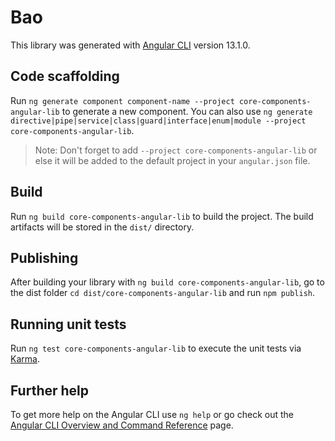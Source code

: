 # Bao

This library was generated with [Angular CLI](https://github.com/angular/angular-cli) version 13.1.0.

## Code scaffolding

Run `ng generate component component-name --project core-components-angular-lib` to generate a new component. You can also use `ng generate directive|pipe|service|class|guard|interface|enum|module --project core-components-angular-lib`.
> Note: Don't forget to add `--project core-components-angular-lib` or else it will be added to the default project in your `angular.json` file. 

## Build

Run `ng build core-components-angular-lib` to build the project. The build artifacts will be stored in the `dist/` directory.

## Publishing

After building your library with `ng build core-components-angular-lib`, go to the dist folder `cd dist/core-components-angular-lib` and run `npm publish`.

## Running unit tests

Run `ng test core-components-angular-lib` to execute the unit tests via [Karma](https://karma-runner.github.io).

## Further help

To get more help on the Angular CLI use `ng help` or go check out the [Angular CLI Overview and Command Reference](https://angular.io/cli) page.
